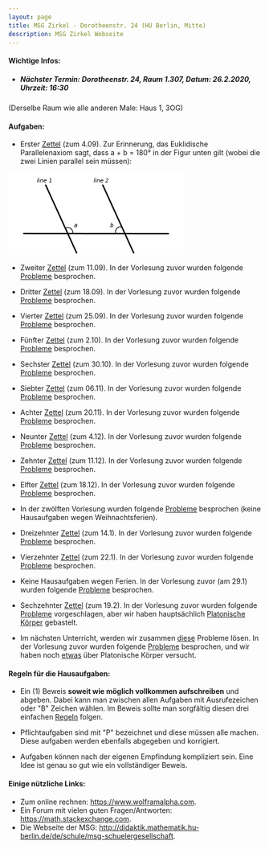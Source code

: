 ```yaml
---
layout: page
title: MSG Zirkel - Dorotheenstr. 24 (HU Berlin, Mitte)
description: MSG Zirkel Webseite
---
```



#### Wichtige Infos:

 - ##### Nächster Termin: Dorotheenstr. 24, Raum 1.307, Datum: 26.2.2020, Uhrzeit: 16:30

(Derselbe Raum wie alle anderen Male: Haus 1, 3OG)

#### Aufgaben:

 - Erster <a href="../aufgaben/Aufgabe_1.pdf">Zettel</a> (zum 4.09). Zur
   Erinnerung, das Euklidische Parallelenaxiom sagt, dass a + b = 180° in der
Figur unten gilt (wobei die zwei Linien parallel sein müssen):
<img src="Parallel_Postulate.png" alt="Parallelenaxiom">

 - Zweiter <a href="../aufgaben/Aufgabe_2_2.pdf">Zettel</a> (zum 11.09). In der
   Vorlesung zuvor wurden folgende <a href="../aufgaben/Aufgabe_2_1.pdf">Probleme</a> besprochen.

 - Dritter <a href="../aufgaben/Aufgabe_3_2.pdf">Zettel</a> (zum 18.09). In der
   Vorlesung zuvor wurden folgende <a href="../aufgaben/Aufgabe_3_1.pdf">Probleme</a> besprochen.

 - Vierter <a href="../aufgaben/ufgabe_4_2.pdf">Zettel</a> (zum 25.09). In der
   Vorlesung zuvor wurden folgende <a href="../aufgaben/Aufgabe_4_1.pdf">Probleme</a> besprochen.

 - Fünfter <a href="../aufgaben/Aufgabe_5_2.pdf">Zettel</a> (zum 2.10). In der
   Vorlesung zuvor wurden folgende <a href="../aufgaben/Aufgabe_5_1.pdf">Probleme</a> besprochen.

 - Sechster <a href="../aufgaben/Aufgabe_6_2.pdf">Zettel</a> (zum 30.10). In der
   Vorlesung zuvor wurden folgende <a href="../aufgaben/Aufgabe_6_1.pdf">Probleme</a> besprochen.

 - Siebter <a href="../aufgaben/Aufgabe_7_2.pdf">Zettel</a> (zum 06.11). In der
   Vorlesung zuvor wurden folgende <a href="../aufgaben/Aufgabe_7_1.pdf">Probleme</a> besprochen.

 - Achter <a href="../aufgaben/Aufgabe_8_2.pdf">Zettel</a> (zum 20.11). In der
   Vorlesung zuvor wurden folgende <a href="../aufgaben/Aufgabe_8_1.pdf">Probleme</a> besprochen.

 - Neunter <a href="../aufgaben/Aufgabe_9_2.pdf">Zettel</a> (zum 4.12). In der
   Vorlesung zuvor wurden folgende <a href="../aufgaben/Aufgabe_9_1.pdf">Probleme</a> besprochen.

 - Zehnter <a href="../aufgaben/Aufgabe_10_2.pdf">Zettel</a> (zum 11.12). In der
   Vorlesung zuvor wurden folgende <a href="../aufgaben/Aufgabe_10_1.pdf">Probleme</a> besprochen.

 - Elfter <a href="../aufgaben/Aufgabe_11_2.pdf">Zettel</a> (zum 18.12). In der
   Vorlesung zuvor wurden folgende <a href="../aufgaben/Aufgabe_11_1.pdf">Probleme</a> besprochen.

 - In der zwölften Vorlesung wurden folgende <a href="../aufgaben/Aufgabe_13_1.pdf">Probleme</a> besprochen (keine Hausaufgaben wegen Weihnachtsferien).

 - Dreizehnter <a href="../aufgaben/Aufgabe_13_2.pdf">Zettel</a> (zum 14.1). In der
   Vorlesung zuvor wurden folgende <a href="../aufgaben/Aufgabe_13_1.pdf">Probleme</a> besprochen.

 - Vierzehnter <a href="../aufgaben/Aufgabe_14_2.pdf">Zettel</a> (zum 22.1). In der
   Vorlesung zuvor wurden folgende <a href="../aufgaben/Aufgabe_14_1.pdf">Probleme</a> besprochen.

 - Keine Hausaufgaben wegen Ferien. In der
   Vorlesung zuvor (am 29.1) wurden folgende <a href="../aufgaben/Aufgabe_15_1.pdf">Probleme</a> besprochen.

 - Sechzehnter <a href="../aufgaben/Aufgabe_16_2.pdf">Zettel</a> (zum 19.2). In der
     Vorlesung zuvor wurden folgende <a href="../aufgaben/Aufgabe_16_1.pdf">Probleme</a> vorgeschlagen, aber wir haben hauptsächlich <a href="https://de.wikipedia.org/wiki/Platonischer_K%C3%B6rper">Platonische Körper</a> gebastelt.

 - Im nächsten Unterricht, werden wir zusammen <a href="../aufgaben/Aufgabe_17_2.pdf">diese</a> Probleme lösen. In der
         Vorlesung zuvor wurden folgende <a href="../aufgaben/Aufgabe_17_1.pdf">Probleme</a> besprochen, und wir haben noch <a href="../aufgaben/Aufgabe_17_3.pdf">etwas</a> über Platonische Körper versucht.

#### Regeln für die Hausaufgaben:

 - Ein (1) Beweis **soweit wie möglich vollkommen aufschreiben** und abgeben. Dabei kann man zwischen allen Aufgaben mit
   Ausrufezeichen oder "B" Zeichen wählen. Im Beweis sollte man sorgfältig diesen drei einfachen <a href="../Mantra.pdf">Regeln</a> folgen.

 - Pflichtaufgaben sind mit "P" bezeichnet und diese müssen alle machen. Diese
   aufgaben werden ebenfalls abgegeben und korrigiert.

 - Aufgaben können nach der eigenen Empfindung kompliziert sein.
   Eine Idee ist genau so gut wie ein vollständiger Beweis.

#### Einige nützliche Links:

 - Zum online rechnen: <https://www.wolframalpha.com>.
 - Ein Forum mit vielen guten Fragen/Antworten: <https://math.stackexchange.com>.
 - Die Webseite der MSG: <http://didaktik.mathematik.hu-berlin.de/de/schule/msg-schuelergesellschaft>.

<!-- Note: this is how to write a comment in HTML. Everything in here won't show up on your webpage.-->

<!--
To increase the size of the title, use fewer # in front of the paper title.
To decrease the size of the title, use more #.
To remove the italics, remove the * before and after the description
To remove the underline from the title, remove the <u> tags (<u> and </u>)
-->
